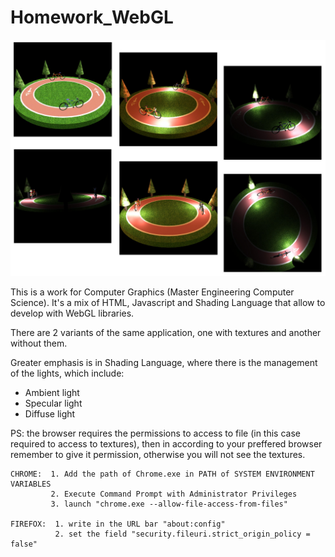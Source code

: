 # Homework_WebGL

![alt text](https://github.com/CorattiS86/Homework_WebGL/blob/master/bicycles.jpg)

This is a work for Computer Graphics (Master Engineering Computer Science).
It's a mix of HTML, Javascript and Shading Language that allow to develop with 
WebGL libraries.

There are 2 variants of the same application, one with textures and another without them.

Greater emphasis is in Shading Language, where there is the management of the lights, which
include:
- Ambient  light
- Specular light
- Diffuse  light

PS: the browser requires the permissions to access to file (in this case required to access to textures),
    then in according to your preffered browser remember to give it permission, otherwise you will not see the textures.
    
    CHROME:  1. Add the path of Chrome.exe in PATH of SYSTEM ENVIRONMENT VARIABLES
             2. Execute Command Prompt with Administrator Privileges
             3. launch "chrome.exe --allow-file-access-from-files"
             
    FIREFOX:  1. write in the URL bar "about:config"
              2. set the field "security.fileuri.strict_origin_policy = false"
              
    
